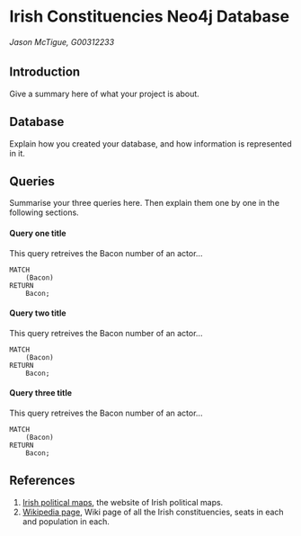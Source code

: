 # Irish Constituencies Neo4j Database
###### Jason McTigue, G00312233

## Introduction
Give a summary here of what your project is about.

## Database
Explain how you created your database, and how information is represented in it.

## Queries
Summarise your three queries here.
Then explain them one by one in the following sections.

#### Query one title
This query retreives the Bacon number of an actor...
```cypher
MATCH
	(Bacon)
RETURN
	Bacon;
```

#### Query two title
This query retreives the Bacon number of an actor...
```cypher
MATCH
	(Bacon)
RETURN
	Bacon;
```

#### Query three title
This query retreives the Bacon number of an actor...
```cypher
MATCH
	(Bacon)
RETURN
	Bacon;
```

## References
1. [Irish political maps](http://irishpoliticalmaps.blogspot.ie/2012/06/constituency-commission-boundary.html), the website of Irish political maps.
2. [Wikipedia page](https://en.wikipedia.org/wiki/Parliamentary_constituencies_in_the_Republic_of_Ireland), Wiki page of all the Irish constituencies, seats in each and population in each.